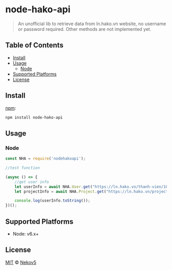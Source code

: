 # node-hako-api

> An unofficial lib to retrieve data from ln.hako.vn website, no username or password required. Other methods are not implemented yet.


## Table of Contents

* [Install](#install)
* [Usage](#usage)
  * [Node](#node)
* [Supported Platforms](#supported-platforms)
* [License](#license)


## Install

[npm][]:

```sh
npm install node-hako-api
```


## Usage

### Node

```js
const NHA = require('nodehakoapi');

//test function

(async () => {
    //get user info
    let userInfo = await NHA.User.get("https://ln.hako.vn/thanh-vien/104802");
    let projectInfo = await NHA.Project.get("https://ln.hako.vn/project/10000");

    console.log(userInfo.toString());
})();
```

## Supported Platforms

* Node: v6.x+

## License

[MIT](LICENSE) © [Nekov5]()
##

[npm]: https://www.npmjs.com/

[yarn]: https://yarnpkg.com/
